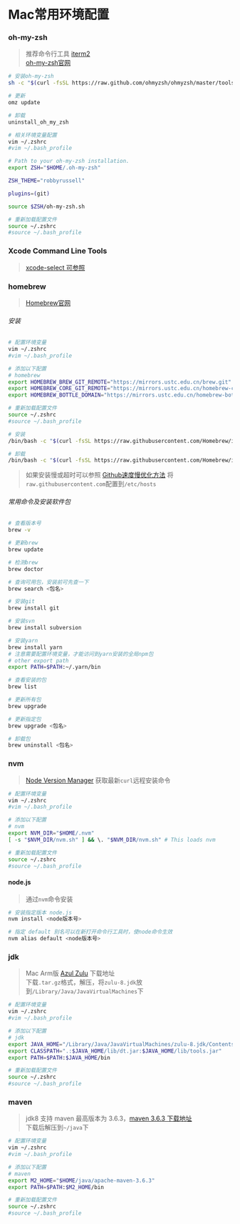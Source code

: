 # Mac常用环境配置

### oh-my-zsh

> 推荐命令行工具 [iterm2](https://iterm2.com/)  
> [oh-my-zsh官网](https://ohmyz.sh/)  

```bash
# 安装oh-my-zsh
sh -c "$(curl -fsSL https://raw.github.com/ohmyzsh/ohmyzsh/master/tools/install.sh)"

# 更新
omz update

# 卸载
uninstall_oh_my_zsh
```

```bash
# 相关环境变量配置
vim ~/.zshrc
#vim ~/.bash_profile

# Path to your oh-my-zsh installation.
export ZSH="$HOME/.oh-my-zsh"

ZSH_THEME="robbyrussell"

plugins=(git)

source $ZSH/oh-my-zsh.sh

# 重新加载配置文件
source ~/.zshrc
#source ~/.bash_profile
```

### Xcode Command Line Tools

> [xcode-select 可参照](https://github.com/nodejs/node-gyp/blob/main/macOS_Catalina.md#i-did-all-that-and-the-acid-test-still-does-not-pass--)  

### homebrew

> [Homebrew官网](https://brew.sh/index_zh-cn)  

###### 安装

```bash
# 配置环境变量
vim ~/.zshrc
#vim ~/.bash_profile

# 添加以下配置
# homebrew
export HOMEBREW_BREW_GIT_REMOTE="https://mirrors.ustc.edu.cn/brew.git"
export HOMEBREW_CORE_GIT_REMOTE="https://mirrors.ustc.edu.cn/homebrew-core.git"
export HOMEBREW_BOTTLE_DOMAIN="https://mirrors.ustc.edu.cn/homebrew-bottles"

# 重新加载配置文件
source ~/.zshrc
#source ~/.bash_profile
```

```bash
# 安装
/bin/bash -c "$(curl -fsSL https://raw.githubusercontent.com/Homebrew/install/master/install.sh)"

# 卸载
/bin/bash -c "$(curl -fsSL https://raw.githubusercontent.com/Homebrew/install/HEAD/uninstall.sh)"
```

> 如果安装慢或超时可以参照 [Github速度慢优化方法](../git-svn/git.md#github速度慢优化方法) 将```raw.githubusercontent.com```配置到```/etc/hosts```  

###### 常用命令及安装软件包

```bash
# 查看版本号
brew -v

# 更新brew
brew update

# 检测brew
brew doctor

# 查询可用包，安装前可先查一下
brew search <包名>

# 安装git
brew install git

# 安装svn
brew install subversion

# 安装yarn
brew install yarn
# 注意需要配置环境变量，才能访问到yarn安装的全局npm包
# other export path
export PATH=$PATH:~/.yarn/bin

# 查看安装的包
brew list

# 更新所有包
brew upgrade

# 更新指定包
brew upgrade <包名>

# 卸载包
brew uninstall <包名>
```

### nvm

> [Node Version Manager](https://github.com/nvm-sh/nvm) 获取最新```curl```远程安装命令  

```bash
# 配置环境变量
vim ~/.zshrc
#vim ~/.bash_profile

# 添加以下配置
# nvm
export NVM_DIR="$HOME/.nvm"
[ -s "$NVM_DIR/nvm.sh" ] && \. "$NVM_DIR/nvm.sh" # This loads nvm

# 重新加载配置文件
source ~/.zshrc
#source ~/.bash_profile
```

#### node.js

> 通过```nvm```命令安装  

```bash
# 安装指定版本 node.js
nvm install <node版本号>

# 指定 default 别名可以在新打开命令行工具时，使node命令生效
nvm alias default <node版本号>
```

### jdk

> Mac Arm版 [Azul Zulu](https://www.azul.com/downloads/?version=java-8-lts&os=macos&architecture=arm-64-bit&package=jdk) 下载地址  
> 下载```.tar.gz```格式，解压，将```zulu-8.jdk```放到```/Library/Java/JavaVirtualMachines```下  

```bash
# 配置环境变量
vim ~/.zshrc
#vim ~/.bash_profile

# 添加以下配置
# jdk
export JAVA_HOME="/Library/Java/JavaVirtualMachines/zulu-8.jdk/Contents/Home"
export CLASSPATH=".:$JAVA_HOME/lib/dt.jar:$JAVA_HOME/lib/tools.jar"
export PATH=$PATH:$JAVA_HOME/bin

# 重新加载配置文件
source ~/.zshrc
#source ~/.bash_profile
```

### maven

> jdk8 支持 maven 最高版本为 3.6.3，[maven 3.6.3 下载地址](https://dlcdn.apache.org/maven/maven-3/3.6.3/binaries/apache-maven-3.6.3-bin.tar.gz)  
> 下载后解压到```~/java```下  

```bash
# 配置环境变量
vim ~/.zshrc
#vim ~/.bash_profile

# 添加以下配置
# maven
export M2_HOME="$HOME/java/apache-maven-3.6.3"
export PATH=$PATH:$M2_HOME/bin

# 重新加载配置文件
source ~/.zshrc
#source ~/.bash_profile
```
